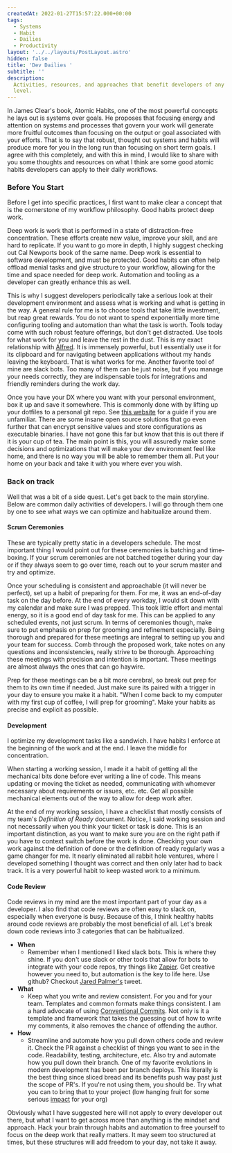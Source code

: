 ```yaml
---
createdAt: 2022-01-27T15:57:22.000+00:00
tags:
  - Systems
  - Habit
  - Dailies
  - Productivity
layout: '../../layouts/PostLayout.astro'
hidden: false
title: 'Dev Dailies '
subtitle: ''
description:
  Activities, resources, and approaches that benefit developers of any
  level.
---
```


In James Clear's book, Atomic Habits, one of the most powerful concepts he lays out is systems over goals. He proposes that focusing energy and attention on systems and processes that govern your work will generate more fruitful outcomes than focusing on the output or goal associated with your efforts. That is to say that robust, thought out systems and habits will produce more for you in the long run than focusing on short term goals. I agree with this completely, and with this in mind, I would like to share with you some thoughts and resources on what I think are some good atomic habits developers can apply to their daily workflows.

### Before You Start

Before I get into specific practices, I first want to make clear a concept that is the cornerstone of my workflow philosophy. Good habits protect deep work.

Deep work is work that is performed in a state of distraction-free concentration. These efforts create new value, improve your skill, and are hard to replicate. If you want to go more in depth, I highly suggest checking out Cal Newports book of the same name. Deep work is essential to software development, and must be protected. Good habits can often help offload menial tasks and give structure to your workflow, allowing for the time and space needed for deep work. Automation and tooling as a developer can greatly enhance this as well.

This is why I suggest developers periodically take a serious look at their development environment and assess what is working and what is getting in the way. A general rule for me is to choose tools that take little investment, but reap great rewards. You do not want to spend exponentially more time configuring tooling and automation than what the task is worth. Tools today come with such robust feature offerings, but don't get distracted. Use tools for what work for you and leave the rest in the dust. This is my exact relationship with [Alfred](https://www.alfredapp.com/ 'Alfred'). It is immensely powerful, but I essentially use it for its clipboard and for navigating between applications without my hands leaving the keyboard. That is what works for me. Another favorite tool of mine are slack bots. Too many of them can be just noise, but if you manage your needs correctly, they are indispensable tools for integrations and friendly reminders during the work day.

Once you have your DX where you want with your personal environment, box it up and save it somewhere. This is commonly done with by lifting up your dotfiles to a personal git repo. See [this website](https://dotfiles.github.io/) for a guide if you are unfamiliar. There are some insane open source solutions that go even further that can encrypt sensitive values and store configurations as executable binaries. I have not gone this far but know that this is out there if it is your cup of tea. The main point is this, you will assuredly make some decisions and optimizations that will make your dev environment feel like home, and there is no way you will be able to remember them all. Put your home on your back and take it with you where ever you wish.

### Back on track

Well that was a bit of a side quest. Let's get back to the main storyline. Below are common daily activities of developers. I will go through them one by one to see what ways we can optimize and habitualize around them.

#### Scrum Ceremonies

These are typically pretty static in a developers schedule. The most important thing I would point out for these ceremonies is batching and time-boxing. If your scrum ceremonies are not batched together during your day or if they always seem to go over time, reach out to your scrum master and try and optimize.

Once your scheduling is consistent and approachable (it will never be perfect), set up a habit of preparing for them. For me, it was an end-of-day task on the day before. At the end of every workday, I would sit down with my calendar and make sure I was prepped. This took little effort and mental energy, so it is a good end of day task for me. This can be applied to any scheduled events, not just scrum. In terms of ceremonies though, make sure to put emphasis on prep for grooming and refinement especially. Being thorough and prepared for these meetings are integral to setting up you and your team for success. Comb through the proposed work, take notes on any questions and inconsistencies, really strive to be thorough. Approaching these meetings with precision and intention is important. These meetings are almost always the ones that can go haywire.

Prep for these meetings can be a bit more cerebral, so break out prep for them to its own time if needed. Just make sure its paired with a trigger in your day to ensure you make it a habit. "When I come back to my computer with my first cup of coffee, I will prep for grooming". Make your habits as precise and explicit as possible.

#### Development

I optimize my development tasks like a sandwich. I have habits I enforce at the beginning of the work and at the end. I leave the middle for concentration.

When starting a working session, I made it a habit of getting all the mechanical bits done before ever writing a line of code. This means updating or moving the ticket as needed, communicating with whomever necessary about requirements or issues, etc. etc. Get all possible mechanical elements out of the way to allow for deep work after.

At the end of my working session, I have a checklist that mostly consists of my team's _Definition of Ready_ document. Notice, I said working session and not necessarily when you think your ticket or task is done. This is an important distinction, as you want to make sure you are on the right path if you have to context switch before the work is done. Checking your own work against the definition of done or the definition of ready regularly was a game changer for me. It nearly eliminated all rabbit hole ventures, where I developed something I thought was correct and then only later had to back track. It is a very powerful habit to keep wasted work to a minimum.

#### Code Review

Code reviews in my mind are the most important part of your day as a developer. I also find that code reviews are often easy to slack on, especially when everyone is busy. Because of this, I think healthy habits around code reviews are probably the most beneficial of all. Let's break down code reviews into 3 categories that can be habitualized.

- **When**
  - Remember when I mentioned I liked slack bots. This is where they shine. If you don't use slack or other tools that allow for bots to integrate with your code repos, try things like [Zapier](https://zapier.com/). Get creative however you need to, but automation is the key to life here. Use github? Checkout [Jared Palmer's](https://twitter.com/jaredpalmer/status/1486403287867867144) tweet.
- **What**
  - Keep what you write and review consistent. For you and for your team. Templates and common formats make things consistent. I am a hard advocate of using [Conventional Commits](https://www.conventionalcommits.org/en/v1.0.0/). Not only is it a template and framework that takes the guessing out of how to write my comments, it also removes the chance of offending the author.
- **How**
  - Streamline and automate how you pull down others code and review it. Check the PR against a checklist of things you want to see in the code. Readability, testing, architecture, etc. Also try and automate how you pull down their branch. One of my favorite evolutions in modern development has been per branch deploys. This literally is the best thing since sliced bread and its benefits push way past just the scope of PR's. If you're not using them, you should be. Try what you can to bring that to your project (low hanging fruit for some serious [impact](https://calinennis.dev/writing/the-secrets-of-seniority) for your org)

Obviously what I have suggested here will not apply to every developer out there, but what I want to get across more than anything is the mindset and approach. Hack your brain through habits and automation to free yourself to focus on the deep work that really matters. It may seem too structured at times, but these structures will add freedom to your day, not take it away.
